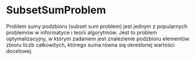 # SubsetSumProblem

Problem sumy podzbioru (subset sum problem) jest jednym z popularnych problemów w informatyce i teorii algorytmów.
Jest to problem optymalizacyjny, w którym zadaniem jest znalezienie podzbioru elementów zbioru liczb całkowitych, którego suma równa się określonej wartości docelowej.
